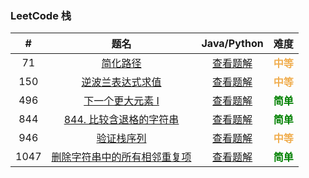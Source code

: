 ### LeetCode 栈

|  #   |                             题名                             |                         Java/Python                          |                    难度                     |
| :--: | :----------------------------------------------------------: | :----------------------------------------------------------: | :-----------------------------------------: |
|  71  | [简化路径](https://leetcode-cn.com/problems/simplify-path/)  |               [查看题解](71-simplify-path.md)                | <strong style="color:#f0ad4e">中等</strong> |
| 150  | [逆波兰表达式求值](https://leetcode-cn.com/problems/evaluate-reverse-polish-notation/) |     [查看题解](150-evaluate-reverse-polish-notation.md)      | <strong style="color:#f0ad4e">中等</strong> |
| 496  | [下一个更大元素 I](https://leetcode-cn.com/problems/next-greater-element-i/) |          [查看题解](496-next-greater-element-i.md)           |  <strong style="color:green">简单</strong>  |
| 844  | [844. 比较含退格的字符串](https://leetcode-cn.com/problems/backspace-string-compare/) |         [查看题解](844-backspace-string-compare.md)          |  <strong style="color:green">简单</strong>  |
| 946  | [验证栈序列](https://leetcode-cn.com/problems/validate-stack-sequences/) |         [查看题解](946-validate-stack-sequences.md)          | <strong style="color:#f0ad4e">中等</strong> |
| 1047 | [删除字符串中的所有相邻重复项](https://leetcode-cn.com/problems/remove-all-adjacent-duplicates-in-string/) | [查看题解](1047-remove-all-adjacent-duplicates-in-string.md) |  <strong style="color:green">简单</strong>  |

